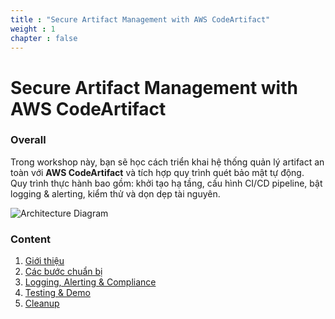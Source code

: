 ```yaml
---
title : "Secure Artifact Management with AWS CodeArtifact"
weight : 1 
chapter : false
---
```


# Secure Artifact Management with AWS CodeArtifact

### Overall
Trong workshop này, bạn sẽ học cách triển khai hệ thống quản lý artifact an toàn với **AWS CodeArtifact** và tích hợp quy trình quét bảo mật tự động.  
Quy trình thực hành bao gồm: khởi tạo hạ tầng, cấu hình CI/CD pipeline, bật logging & alerting, kiểm thử và dọn dẹp tài nguyên.

![Architecture Diagram](/images/arc-log.png)

### Content
1. [Giới thiệu](1-introduce/)
2. [Các bước chuẩn bị](2-cac-buoc-chuan-bi/)
3. [Logging, Alerting & Compliance](3-logging-alerting-compliance/)
4. [Testing & Demo](4-testing-demo/)
5. [Cleanup](5-cleanup/)
